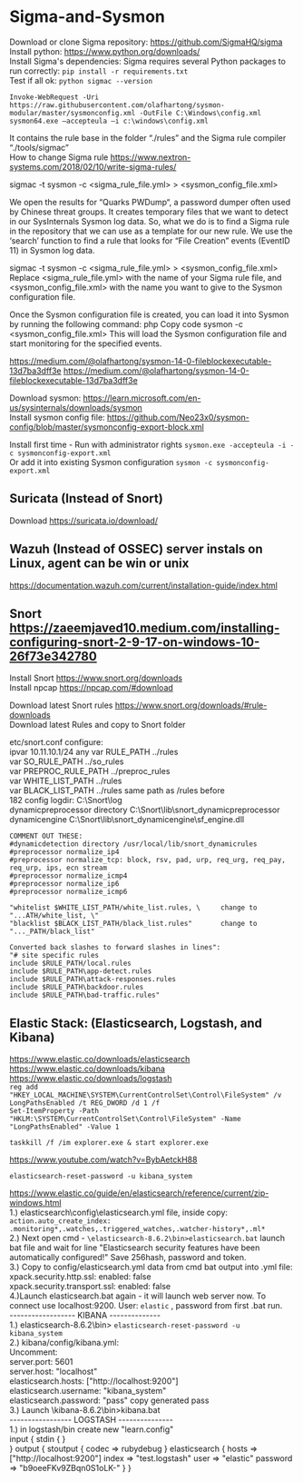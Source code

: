 # Sigma-and-Sysmon


Download or clone Sigma repository:  https://github.com/SigmaHQ/sigma  
Install python: https://www.python.org/downloads/   
Install Sigma's dependencies: Sigma requires several Python packages to run correctly: `pip install -r requirements.txt`  
Test if all ok: `python sigmac --version`  


`Invoke-WebRequest -Uri https://raw.githubusercontent.com/olafhartong/sysmon-modular/master/sysmonconfig.xml -OutFile C:\Windows\config.xml`
`sysmon64.exe –accepteula –i c:\windows\config.xml`  

It contains the rule base in the folder “./rules” and the Sigma rule compiler “./tools/sigmac”  
How to change Sigma rule https://www.nextron-systems.com/2018/02/10/write-sigma-rules/  



sigmac -t sysmon -c <sigma_rule_file.yml> > <sysmon_config_file.xml>  

We open the results for “Quarks PWDump“, a password dumper often used by Chinese threat groups. It creates temporary files that we want to detect in our SysInternals Sysmon log data.
So, what we do is to find a Sigma rule in the repository that we can use as a template for our new rule. We use the ‘search’ function to find a rule that looks for “File Creation” events (EventID 11) in Sysmon log data.

sigmac -t sysmon -c <sigma_rule_file.yml> > <sysmon_config_file.xml>
Replace <sigma_rule_file.yml> with the name of your Sigma rule file, and <sysmon_config_file.xml> with the name you want to give to the Sysmon configuration file.

Once the Sysmon configuration file is created, you can load it into Sysmon by running the following command:
php
Copy code
sysmon -c <sysmon_config_file.xml>
This will load the Sysmon configuration file and start monitoring for the specified events.

https://medium.com/@olafhartong/sysmon-14-0-fileblockexecutable-13d7ba3dff3e
https://medium.com/@olafhartong/sysmon-14-0-fileblockexecutable-13d7ba3dff3e


Download sysmon: https://learn.microsoft.com/en-us/sysinternals/downloads/sysmon  
Install sysmon config file: https://github.com/Neo23x0/sysmon-config/blob/master/sysmonconfig-export-block.xml  

Install first time - Run with administrator rights 	`sysmon.exe -accepteula -i -c sysmonconfig-export.xml`   
Or add it into existing Sysmon configuration 		`sysmon -c sysmonconfig-export.xml`

## Suricata (Instead of Snort)
Download https://suricata.io/download/  

## Wazuh (Instead of OSSEC) server instals on Linux, agent can be win or unix
https://documentation.wazuh.com/current/installation-guide/index.html  

## Snort    		https://zaeemjaved10.medium.com/installing-configuring-snort-2-9-17-on-windows-10-26f73e342780

Install Snort 	https://www.snort.org/downloads  
Install npcap   https://npcap.com/#download  

Download latest Snort rules     https://www.snort.org/downloads/#rule-downloads   
Download latest Rules and copy to Snort folder  

etc/snort.conf   configure:  
	ipvar 10.11.10.1/24 any
	var RULE_PATH ../rules  
	var SO_RULE_PATH ../so_rules  
	var PREPROC_RULE_PATH ../preproc_rules  
	var WHITE_LIST_PATH ../rules  
	var BLACK_LIST_PATH ../rules same path as /rules before  
	182 config logdir: C:\Snort\log  
	dynamicpreprocessor directory C:\Snort\lib\snort_dynamicpreprocessor  
	dynamicengine C:\Snort\lib\snort_dynamicengine\sf_engine.dll  
	
	COMMENT OUT THESE:  
	#dynamicdetection directory /usr/local/lib/snort_dynamicrules  
	#preprocessor normalize_ip4  
	#preprocessor normalize_tcp: block, rsv, pad, urp, req_urg, req_pay, req_urp, ips, ecn stream  
	#preprocessor normalize_icmp4  
	#preprocessor normalize_ip6  
	#preprocessor normalize_icmp6  
	
	"whitelist $WHITE_LIST_PATH/white_list.rules, \		change to "...ATH/white_list, \"
	"blacklist $BLACK_LIST_PATH/black_list.rules" 		change to "..._PATH/black_list"  
	
	Converted back slashes to forward slashes in lines":  
	"# site specific rules  
	include $RULE_PATH/local.rules  
	include $RULE_PATH\app-detect.rules  
	include $RULE_PATH\attack-responses.rules  
	include $RULE_PATH\backdoor.rules  
	include $RULE_PATH\bad-traffic.rules"  
	
	






## Elastic Stack: (Elasticsearch, Logstash, and Kibana) 
https://www.elastic.co/downloads/elasticsearch  
https://www.elastic.co/downloads/kibana  
https://www.elastic.co/downloads/logstash   
`reg add "HKEY_LOCAL_MACHINE\SYSTEM\CurrentControlSet\Control\FileSystem" /v LongPathsEnabled /t REG_DWORD /d 1 /f`  
`Set-ItemProperty -Path "HKLM:\SYSTEM\CurrentControlSet\Control\FileSystem" -Name "LongPathsEnabled" -Value 1`  

`taskkill /f /im explorer.exe & start explorer.exe`

https://www.youtube.com/watch?v=BybAetckH88


`elasticsearch-reset-password -u kibana_system`


https://www.elastic.co/guide/en/elasticsearch/reference/current/zip-windows.html  
1.) elasticsearch\config\elasticsearch.yml file, inside copy:  
`action.auto_create_index: .monitoring*,.watches,.triggered_watches,.watcher-history*,.ml*`   
2.) Next open cmd - `\elasticsearch-8.6.2\bin>elasticsearch.bat` launch bat file and wait for line "Elasticsearch security features have been automatically configured!" Save 256hash, password and token.  
3.) Copy to config/elasticsearch.yml data from cmd bat output into .yml file:  
xpack.security.http.ssl:
  enabled: false  
xpack.security.transport.ssl:
  enabled: false  
4.)Launch elasticsearch.bat again - it will launch web server now. To connect use localhost:9200. User: `elastic` , password from first .bat run.  
------------------  KIBANA --------------  
1.) elasticsearch-8.6.2\bin> `elasticsearch-reset-password -u kibana_system`  
2.) kibana/config/kibana.yml:  
  Uncomment:  
  server.port: 5601  
  server.host: "localhost"  
  elasticsearch.hosts: ["http://localhost:9200"]  
  elasticsearch.username: "kibana_system"  
  elasticsearch.password: "pass"  copy generated pass  
3.) Launch \kibana-8.6.2\bin>kibana.bat  
----------------- LOGSTASH ---------------  
1.) in logstash/bin create new "learn.config"  
input {
	stdin {
	}	
}
output {
	stoutput {
		codec => rubydebug
	}
	elasticsearch {
	hosts => ["http://localhost:9200"]
	index => "test.logstash"
	user => "elastic"
	password => "b9oeeFKv9ZBqn0S1oLK-"
	}
}   



  
  
  
  
  
  
  
  
  
  
  
  
  
  
  



